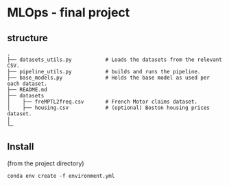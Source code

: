# MLOps - final project

## structure 
    
    .
    ├── datasets_utils.py           # Loads the datasets from the relevant CSV.
    ├── pipeline_utils.py           # builds and runs the pipeline.
    ├── base_models.py              # Holds the base model as used per each dataset.
    ├── README.md
    ├── datasets
    │    ├── freMPTL2freq.csv       # French Motor claims dataset.
    │    ├── housing.csv            # (optional) Boston housing prices dataset.
    │
    └─ 

## Install
(from the project directory)
```shell
conda env create -f environment.yml
```